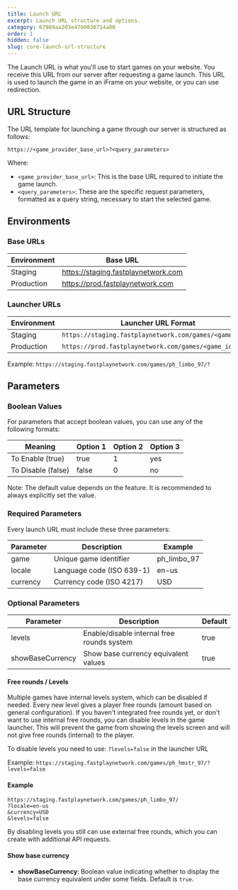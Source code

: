 ```yaml
---
title: Launch URL
excerpt: Launch URL structure and options.
category: 67989aa203e4700030714a00
order: 1
hidden: false
slug: core-launch-url-structure
---
```


The Launch URL is what you'll use to start games on your website. You receive this URL from our server after requesting a game launch. This URL is used to launch the game in an iFrame on your website, or you can use redirection.

## URL Structure

The URL template for launching a game through our server is structured as follows:

```
https://<game_provider_base_url>?<query_parameters>
```

Where:
- `<game_provider_base_url>`: This is the base URL required to initiate the game launch.
- `<query_parameters>`: These are the specific request parameters, formatted as a query string, necessary to start the selected game.

## Environments

### Base URLs

| Environment | Base URL                          |
|-------------|-----------------------------------|
| Staging     | https://staging.fastplaynetwork.com       |
| Production  | https://prod.fastplaynetwork.com          |

### Launcher URLs

| Environment | Launcher URL Format                                  |
|-------------|-----------------------------------------------------|
| Staging     | `https://staging.fastplaynetwork.com/games/<game_id>/?` |
| Production  | `https://prod.fastplaynetwork.com/games/<game_id>/?`    |

Example: `https://staging.fastplaynetwork.com/games/ph_limbo_97/?`

## Parameters

### Boolean Values

For parameters that accept boolean values, you can use any of the following formats:

| Meaning            | Option 1      | Option 2 | Option 3 |
|--------------------|---------------|----------|----------|
| To Enable (true)   | true          | 1        | yes      |
| To Disable (false) | false         | 0        | no       |

Note: The default value depends on the feature. It is recommended to always explicitly set the value.

### Required Parameters

Every launch URL must include these three parameters:

| Parameter | Description                           | Example        |
|-----------|---------------------------------------|----------------|
| game      | Unique game identifier                | ph_limbo_97    |
| locale    | Language code (ISO 639-1)             | en-us          |
| currency  | Currency code (ISO 4217)              | USD            |

### Optional Parameters

| Parameter        | Description                               | Default |
|------------------|-------------------------------------------|---------|
| levels           | Enable/disable internal free rounds system | true    |
| showBaseCurrency | Show base currency equivalent values      | true    |

#### Free rounds / Levels

Multiple games have internal levels system, which can be disabled if needed. Every new level gives a player free rounds (amount based on general configuration).
If you haven't integrated free rounds yet, or don't want to use internal free rounds, you can disable levels in the game launcher. This will prevent the game from showing the levels screen and will not give free rounds (internal) to the player.

To disable levels you need to use: `?levels=false` in the launcher URL

Example:
`https://staging.fastplaynetwork.com/games/ph_hmstr_97/?levels=false`

#### Example

```
https://staging.fastplaynetwork.com/games/ph_limbo_97/
?locale=en-us
&currency=USD
&levels=false
```

By disabling levels you still can use external free rounds, which you can create with additional API requests.

#### Show base currency

- **showBaseCurrency**: Boolean value indicating whether to display the base currency equivalent under some fields. Default is `true`.
